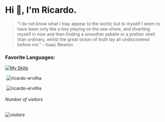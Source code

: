 <h1>Hi 👋, I'm Ricardo.</h1>

<blockquote>
  "I do not know what I may appear to the world; but to myself I seem to have been only like a boy playing on the sea-shore, and diverting myself in now and then finding a   smoother pebble or a prettier shell than ordinary, whilst the great ocean of truth lay all undiscovered before me." - Isaac Newton
</blockquote>

<h3 align="left">Favorite Languages:</h3>
<p>
  
[![My Skills](https://skillicons.dev/icons?i=cpp,py,rust,fortran,php)](https://skillicons.dev)

</p>

<p>&nbsp;<img align="center" src="https://github-readme-stats.vercel.app/api?username=ricardo-ervilha&show_icons=true&locale=en&theme=radical" alt="ricardo-ervilha" /></p>
<p>&nbsp;<img align="center" src="https://github-readme-stats.vercel.app/api/top-langs/?username=ricardo-ervilha&show_icons=true&locale=en&theme=radical" alt="ricardo-ervilha" /></p>
<h6>Number of visitors<h6>
 
![visitors](https://visitor-badge.laobi.icu/badge?page_id=ricardo-ervilha)
